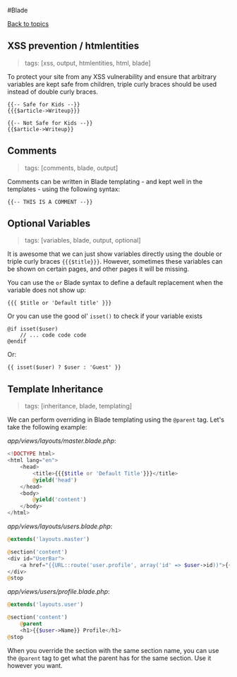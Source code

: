 #Blade

[Back to topics](README.md#topics)

## XSS prevention / htmlentities
>tags: [xss, output, htmlentities, html, blade]

To protect your site from any XSS vulnerability and ensure that arbitrary variables are kept safe from children, triple curly braces should be used instead of double curly braces.

    {{-- Safe for Kids --}}
    {{{$article->Writeup}}}
    
    {{-- Not Safe for Kids --}}
    {{$article->Writeup}}
    
## Comments
>tags: [comments, blade, output]

Comments can be written in Blade templating - and kept well in the templates - using the following syntax:

    {{-- THIS IS A COMMENT --}}

## Optional Variables
>tags: [variables, blade, output, optional]

It is awesome that we can just show variables directly using the double or triple curly braces `{{{$title}}}`. However, sometimes these variables can be shown on certain pages, and other pages it will be missing.

You can use the `or` Blade syntax to define a default replacement when the variable does not show up: 

    {{{ $title or 'Default title' }}}
    
Or you can use the good ol' `isset()` to check if your variable exists

    @if isset($user)
        // ... code code code
    @endif

Or:

    {{ isset($user) ? $user : 'Guest' }}

## Template Inheritance
>tags: [inheritance, blade, templating]

We can perform overriding in Blade templating using the `@parent` tag. Let's take the following example:

*app/views/layouts/master.blade.php*:
````php
<!DOCTYPE html>
<html lang="en">
    <head>
        <title>{{{$title or 'Default Title'}}}</title>
        @yield('head')
    </head>
    <body>
        @yield('content')
    </body>
</html>
````

*app/views/layouts/users.blade.php*:
````php
@extends('layouts.master')

@section('content')
<div id="UserBar">
    <a href="{{URL::route('user.profile', array('id' => $user->id))">{{$user->Name}}</a> | <a href="/user/logout">Logout</a>
</div>
@stop
````

*app/views/users/profile.blade.php*:
````php
@extends('layouts.user')

@section('content')
    @parent
    <h1>{{$user->Name}} Profile</h1>
@stop
````

When you override the section with the same section name, you can use the `@parent` tag to get what the parent has for the same section. Use it however you want. 
